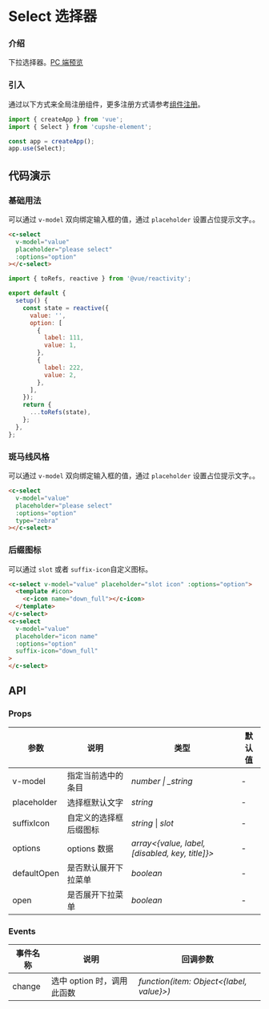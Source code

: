 # Select 选择器

### 介绍

下拉选择器。[PC 端预览](/mobile.html#/select)

### 引入

通过以下方式来全局注册组件，更多注册方式请参考[组件注册](#/zh-CN/advanced-usage#zu-jian-zhu-ce)。

```js
import { createApp } from 'vue';
import { Select } from 'cupshe-element';

const app = createApp();
app.use(Select);
```

## 代码演示

### 基础用法

可以通过 `v-model` 双向绑定输入框的值，通过 `placeholder` 设置占位提示文字。。

```html
<c-select
  v-model="value"
  placeholder="please select"
  :options="option"
></c-select>
```

```js
import { toRefs, reactive } from '@vue/reactivity';

export default {
  setup() {
    const state = reactive({
      value: '',
      option: [
        {
          label: 111,
          value: 1,
        },
        {
          label: 222,
          value: 2,
        },
      ],
    });
    return {
      ...toRefs(state),
    };
  },
};
```

### 斑马线风格

可以通过 `v-model` 双向绑定输入框的值，通过 `placeholder` 设置占位提示文字。。

```html
<c-select
  v-model="value"
  placeholder="please select"
  :options="option"
  type="zebra"
></c-select>
```

### 后缀图标

可以通过 `slot` 或者 `suffix-icon`自定义图标。

```html
<c-select v-model="value" placeholder="slot icon" :options="option">
  <template #icon>
    <c-icon name="down_full"></c-icon>
  </template>
</c-select>
<c-select
  v-model="value"
  placeholder="icon name"
  :options="option"
  suffix-icon="down_full"
>
</c-select>
```

## API

### Props

| 参数        | 说明                   | 类型                                            | 默认值 |
| ----------- | ---------------------- | ----------------------------------------------- | ------ |
| v-model     | 指定当前选中的条目     | _number \| \_string_                            | -      |
| placeholder | 选择框默认文字         | _string_                                        | -      |
| suffixIcon  | 自定义的选择框后缀图标 | _string_ \| _slot_                              | -      |
| options     | options 数据           | _array<{value, label, [disabled, key, title]}>_ | -      |
| defaultOpen | 是否默认展开下拉菜单   | _boolean_                                       | -      |
| open        | 是否展开下拉菜单       | _boolean_                                       | -      |

### Events

| 事件名称 | 说明                       | 回调参数                                 |
| -------- | -------------------------- | ---------------------------------------- |
| change   | 选中 option 时，调用此函数 | _function(item: Object<{label, value}>)_ |
